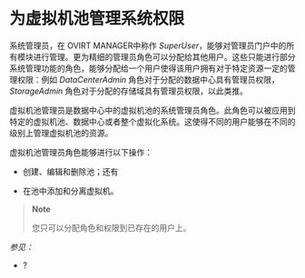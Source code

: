 # 为虚拟机池管理系统权限

系统管理员，在 OVIRT MANAGER中称作
*SuperUser*，能够对管理员门户中的所有模块进行管理。更为精细的管理员角色可以分配给其他用户。这些只能进行部分系统管理功能的角色，能够分配给一个用户使得该用户拥有对于特定资源一定的管理权限：例如
*DataCenterAdmin* 角色对于分配的数据中心具有管理员权限，*StorageAdmin*
角色对于分配的存储域具有管理员权限，以此类推。

虚拟机池管理员是数据中心中的虚拟机池的系统管理员角色。此角色可以被应用到特定的虚拟机池、数据中心或者整个虚拟化系统。这使得不同的用户能够在不同的级别上管理虚拟机池的资源。

虚拟机池管理员角色能够进行以下操作：

-   创建、编辑和删除池；还有

-   在池中添加和分离虚拟机。

> **Note**
>
> 您只可以分配角色和权限到已存在的用户上。

*参见：*

-   ?
